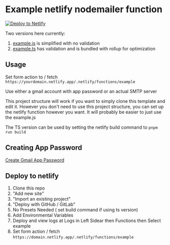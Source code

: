 # Example netlify nodemailer function

[![Deploy to Netlify](https://www.netlify.com/img/deploy/button.svg)](https://app.netlify.com/start/deploy?repository=https://github.com/oliverspeir/nodemailer-netlify-example)

Two versions here currently: 

1. [example.js](/src/example.js) is simplified with no validation
2. [example.ts](/src/example.ts) has validation and is bundled with rollup for optimization 

## Usage

Set form action to / fetch `https://yourdomain.netlify.app/.netlify/functions/example`

Use either a gmail account with app password or an actual SMTP server

This project structure will work if you want to simply clone this template and edit it. However you don't need to use this project structure, you can set up the netlify function however you want. It will probably be easier to just use the example.js 

The TS version can be used by setting the netlify build command to `pnpm run build`

## Creating App Password

[Create Gmail App Password](https://security.google.com/settings/security/apppasswords)

## Deploy to netlify

1. Clone this repo
2. "Add new site"
3. "Import an existing project"
4. "Deploy with GitHub / GitLab"
5. No Presets Needed ( set build command if using ts version)
6. Add Environmental Variables
7. Deploy and view logs at Logs in Left Sidear then Functions then Select example
8. Set form action / fetch `https://domain.netlify.app/.netlify/functions/example`
